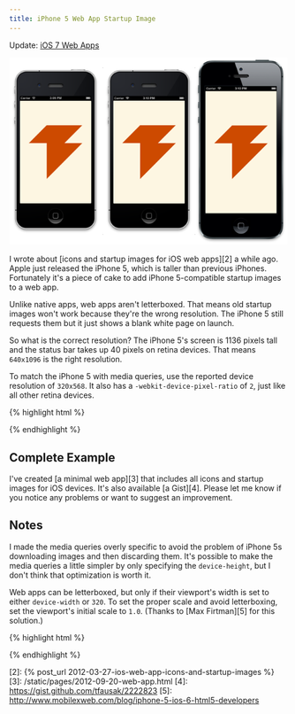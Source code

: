 ```yaml
---
title: iPhone 5 Web App Startup Image
---
```


<aside>Update: <a href="{% post_url 2013-11-01-ios-7-web-apps %}">iOS 7 Web Apps</a></aside>

![iPhone comparison][1]

I wrote about [icons and startup images for iOS web apps][2] a while
ago. Apple just released the iPhone 5, which is taller than previous
iPhones. Fortunately it's a piece of cake to add iPhone 5-compatible
startup images to a web app.

Unlike native apps, web apps aren't letterboxed. That means old
startup images won't work because they're the wrong resolution. The
iPhone 5 still requests them but it just shows a blank white page
on launch.

So what is the correct resolution? The iPhone 5's screen is 1136
pixels tall and the status bar takes up 40 pixels on retina devices.
That means `640x1096` is the right resolution.

To match the iPhone 5 with media queries, use the reported device
resolution of `320x568`. It also has a `-webkit-device-pixel-ratio`
of `2`, just like all other retina devices.

{% highlight html %}
<link rel="apple-touch-startup-image"
      media="(device-width: 320px)
         and (device-height: 568px)
         and (-webkit-device-pixel-ratio: 2)"
      href="apple-touch-startup-image-640x1096.png">
{% endhighlight %}

## Complete Example

I've created [a minimal web app][3] that includes all icons and
startup images for iOS devices. It's also available [a Gist][4].
Please let me know if you notice any problems or want to suggest
an improvement.

## Notes

I made the media queries overly specific to avoid the problem of
iPhone 5s downloading images and then discarding them. It's possible
to make the media queries a little simpler by only specifying the
`device-height`, but I don't think that optimization is worth it.

Web apps can be letterboxed, but only if their viewport's width is
set to either `device-width` or `320`. To set the proper scale and
avoid letterboxing, set the viewport's initial scale to `1.0`.
(Thanks to [Max Firtman][5] for this solution.)

{% highlight html %}
<!-- Letterboxed on iPhone 5 -->
<meta name="viewport"
      content="width=device-width">
<meta name="viewport"
      content="width=320">
<!-- Not letterboxed on iPhone 5 -->
<meta name="viewport"
      content="initial-scale=1.0">
<meta name="viewport"
      content="width=320.1">
{% endhighlight %}

[1]: /static/images/2012/09/20/iphone-comparison.png
[2]: {% post_url 2012-03-27-ios-web-app-icons-and-startup-images %}
[3]: /static/pages/2012-09-20-web-app.html
[4]: https://gist.github.com/tfausak/2222823
[5]: http://www.mobilexweb.com/blog/iphone-5-ios-6-html5-developers

